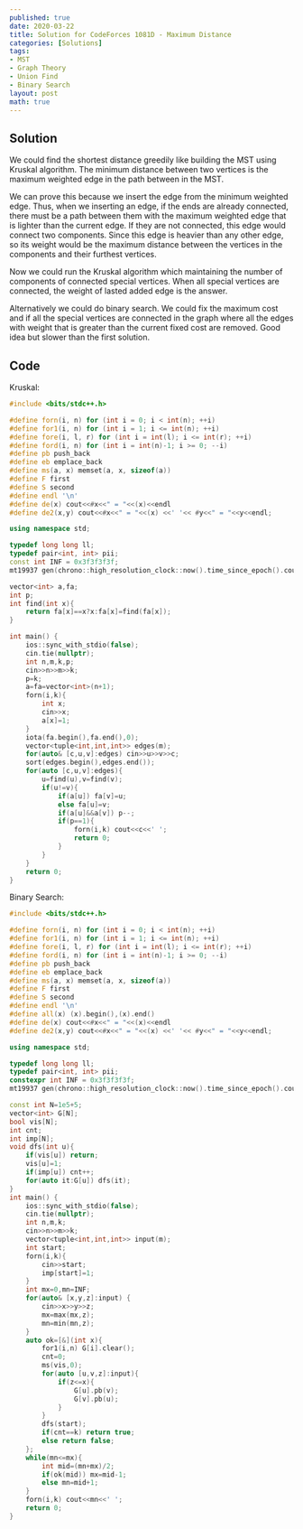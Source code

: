 ```yaml
---
published: true
date: 2020-03-22
title: Solution for CodeForces 1081D - Maximum Distance
categories: [Solutions]
tags: 
- MST
- Graph Theory
- Union Find
- Binary Search
layout: post
math: true
---
```

<!--more-->

## Solution

We could find the shortest distance greedily like building the MST using Kruskal algorithm. The minimum distance between two vertices is the maximum weighted edge in the path between in the MST.

We can prove this because we insert the edge from the minimum weighted edge. Thus, when we inserting an edge, if the ends are already connected, there must be a path between them with the maximum weighted edge that is lighter than the current edge. If they are not connected, this edge would connect two components. Since this edge is heavier than any other edge, so its weight would be the maximum distance between the vertices in the components and their furthest vertices.

Now we could run the Kruskal algorithm which maintaining the number of components of connected special vertices. When all special vertices are connected, the weight of lasted added edge is the answer.

Alternatively we could do binary search. We could fix the maximum cost and if all the special vertices are connected in the graph where all the edges with weight that is greater than the current fixed cost are removed. Good idea but slower than the first solution.

## Code

Kruskal:

```cpp
#include <bits/stdc++.h>

#define forn(i, n) for (int i = 0; i < int(n); ++i)
#define for1(i, n) for (int i = 1; i <= int(n); ++i)
#define fore(i, l, r) for (int i = int(l); i <= int(r); ++i)
#define ford(i, n) for (int i = int(n)-1; i >= 0; --i)
#define pb push_back
#define eb emplace_back
#define ms(a, x) memset(a, x, sizeof(a))
#define F first
#define S second
#define endl '\n'
#define de(x) cout<<#x<<" = "<<(x)<<endl
#define de2(x,y) cout<<#x<<" = "<<(x) <<' '<< #y<<" = "<<y<<endl;

using namespace std;

typedef long long ll;
typedef pair<int, int> pii;
const int INF = 0x3f3f3f3f;
mt19937 gen(chrono::high_resolution_clock::now().time_since_epoch().count());

vector<int> a,fa;
int p;
int find(int x){
    return fa[x]==x?x:fa[x]=find(fa[x]);
}

int main() {
    ios::sync_with_stdio(false);
    cin.tie(nullptr);
    int n,m,k,p;
    cin>>n>>m>>k;
    p=k;
    a=fa=vector<int>(n+1);
    forn(i,k){
        int x;
        cin>>x;
        a[x]=1;
    }
    iota(fa.begin(),fa.end(),0);
    vector<tuple<int,int,int>> edges(m);
    for(auto& [c,u,v]:edges) cin>>u>>v>>c;
    sort(edges.begin(),edges.end());
    for(auto [c,u,v]:edges){
        u=find(u),v=find(v);
        if(u!=v){
            if(a[u]) fa[v]=u;
            else fa[u]=v;
            if(a[u]&&a[v]) p--;
            if(p==1){
                forn(i,k) cout<<c<<' ';
                return 0;
            }
        }
    }
    return 0;
}
```

Binary Search:

```cpp
#include <bits/stdc++.h>

#define forn(i, n) for (int i = 0; i < int(n); ++i)
#define for1(i, n) for (int i = 1; i <= int(n); ++i)
#define fore(i, l, r) for (int i = int(l); i <= int(r); ++i)
#define ford(i, n) for (int i = int(n)-1; i >= 0; --i)
#define pb push_back
#define eb emplace_back
#define ms(a, x) memset(a, x, sizeof(a))
#define F first
#define S second
#define endl '\n'
#define all(x) (x).begin(),(x).end()
#define de(x) cout<<#x<<" = "<<(x)<<endl
#define de2(x,y) cout<<#x<<" = "<<(x) <<' '<< #y<<" = "<<y<<endl;

using namespace std;

typedef long long ll;
typedef pair<int, int> pii;
constexpr int INF = 0x3f3f3f3f;
mt19937 gen(chrono::high_resolution_clock::now().time_since_epoch().count());

const int N=1e5+5;
vector<int> G[N];
bool vis[N];
int cnt;
int imp[N];
void dfs(int u){
    if(vis[u]) return;
    vis[u]=1;
    if(imp[u]) cnt++;
    for(auto it:G[u]) dfs(it);
}
int main() {
    ios::sync_with_stdio(false);
    cin.tie(nullptr);
    int n,m,k;
    cin>>n>>m>>k;
    vector<tuple<int,int,int>> input(m);
    int start;
    forn(i,k){
        cin>>start;
        imp[start]=1;
    }
    int mx=0,mn=INF;
    for(auto& [x,y,z]:input) {
        cin>>x>>y>>z;
        mx=max(mx,z);
        mn=min(mn,z);
    }
    auto ok=[&](int x){
        for1(i,n) G[i].clear();
        cnt=0;
        ms(vis,0);
        for(auto [u,v,z]:input){
            if(z<=x){
                G[u].pb(v);
                G[v].pb(u);
            }
        }
        dfs(start);
        if(cnt==k) return true;
        else return false;
    };
    while(mn<=mx){
        int mid=(mn+mx)/2;
        if(ok(mid)) mx=mid-1;
        else mn=mid+1;
    }
    forn(i,k) cout<<mn<<' ';
    return 0;
}
```
